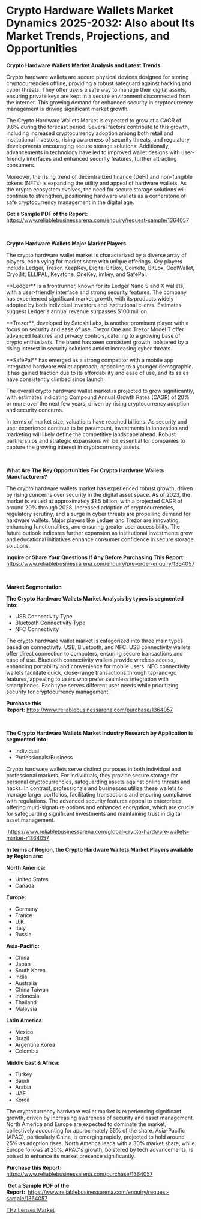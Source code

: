 <p><h1>Crypto Hardware Wallets Market Dynamics 2025-2032: Also about Its Market Trends, Projections, and Opportunities</h1></p><p><strong>Crypto Hardware Wallets Market Analysis and Latest Trends</strong></p>
<p><p>Crypto hardware wallets are secure physical devices designed for storing cryptocurrencies offline, providing a robust safeguard against hacking and cyber threats. They offer users a safe way to manage their digital assets, ensuring private keys are kept in a secure environment disconnected from the internet. This growing demand for enhanced security in cryptocurrency management is driving significant market growth.</p><p>The Crypto Hardware Wallets Market is expected to grow at a CAGR of 9.6% during the forecast period. Several factors contribute to this growth, including increased cryptocurrency adoption among both retail and institutional investors, rising awareness of security threats, and regulatory developments encouraging secure storage solutions. Additionally, advancements in technology have led to improved wallet designs with user-friendly interfaces and enhanced security features, further attracting consumers.</p><p>Moreover, the rising trend of decentralized finance (DeFi) and non-fungible tokens (NFTs) is expanding the utility and appeal of hardware wallets. As the crypto ecosystem evolves, the need for secure storage solutions will continue to strengthen, positioning hardware wallets as a cornerstone of safe cryptocurrency management in the digital age.</p></p>
<p><strong>Get a Sample PDF of the Report:&nbsp;</strong> <a href="https://www.reliablebusinessarena.com/enquiry/request-sample/1364057?utm_campaign=2113&utm_medium=2&utm_source=Github&utm_content=ia&utm_term=07022025&utm_id=crypto-hardware-wallets">https://www.reliablebusinessarena.com/enquiry/request-sample/1364057</a></p>
<p>&nbsp;</p>
<p><strong>Crypto Hardware Wallets Major Market Players</strong></p>
<p><p>The crypto hardware wallet market is characterized by a diverse array of players, each vying for market share with unique offerings. Key players include Ledger, Trezor, KeepKey, Digital BitBox, Coinkite, BitLox, CoolWallet, CryoBit, ELLIPAL, Keystone, OneKey, imkey, and SafePal. </p><p>**Ledger** is a frontrunner, known for its Ledger Nano S and X wallets, with a user-friendly interface and strong security features. The company has experienced significant market growth, with its products widely adopted by both individual investors and institutional clients. Estimates suggest Ledger's annual revenue surpasses $100 million. </p><p>**Trezor**, developed by SatoshiLabs, is another prominent player with a focus on security and ease of use. Trezor One and Trezor Model T offer advanced features and privacy controls, catering to a growing base of crypto enthusiasts. The brand has seen consistent growth, bolstered by a rising interest in security solutions amidst increasing cyber threats.</p><p>**SafePal** has emerged as a strong competitor with a mobile app integrated hardware wallet approach, appealing to a younger demographic. It has gained traction due to its affordability and ease of use, and its sales have consistently climbed since launch.</p><p>The overall crypto hardware wallet market is projected to grow significantly, with estimates indicating Compound Annual Growth Rates (CAGR) of 20% or more over the next few years, driven by rising cryptocurrency adoption and security concerns. </p><p>In terms of market size, valuations have reached billions. As security and user experience continue to be paramount, investments in innovation and marketing will likely define the competitive landscape ahead. Robust partnerships and strategic expansions will be essential for companies to capture the growing interest in cryptocurrency assets.</p></p>
<p>&nbsp;</p>
<p><strong>What Are The Key Opportunities For Crypto Hardware Wallets Manufacturers?</strong></p>
<p><p>The crypto hardware wallets market has experienced robust growth, driven by rising concerns over security in the digital asset space. As of 2023, the market is valued at approximately $1.5 billion, with a projected CAGR of around 20% through 2028. Increased adoption of cryptocurrencies, regulatory scrutiny, and a surge in cyber threats are propelling demand for hardware wallets. Major players like Ledger and Trezor are innovating, enhancing functionalities, and ensuring greater user accessibility. The future outlook indicates further expansion as institutional investments grow and educational initiatives enhance consumer confidence in secure storage solutions.</p></p>
<p><strong>Inquire or Share Your Questions If Any Before Purchasing This Report:</strong> <a href="https://www.reliablebusinessarena.com/enquiry/pre-order-enquiry/1364057?utm_campaign=2113&utm_medium=2&utm_source=Github&utm_content=ia&utm_term=07022025&utm_id=crypto-hardware-wallets">https://www.reliablebusinessarena.com/enquiry/pre-order-enquiry/1364057</a></p>
<p>&nbsp;</p>
<p><strong>Market Segmentation</strong></p>
<p><strong>The Crypto Hardware Wallets Market Analysis by types is segmented into:</strong></p>
<p><ul><li>USB Connectivity Type</li><li>Bluetooth Connectivity Type</li><li>NFC Connectivity</li></ul></p>
<p><p>The crypto hardware wallet market is categorized into three main types based on connectivity: USB, Bluetooth, and NFC. USB connectivity wallets offer direct connection to computers, ensuring secure transactions and ease of use. Bluetooth connectivity wallets provide wireless access, enhancing portability and convenience for mobile users. NFC connectivity wallets facilitate quick, close-range transactions through tap-and-go features, appealing to users who prefer seamless integration with smartphones. Each type serves different user needs while prioritizing security for cryptocurrency management.</p></p>
<p><strong>Purchase this Report:&nbsp;</strong><a href="https://www.reliablebusinessarena.com/purchase/1364057?utm_campaign=2113&utm_medium=2&utm_source=Github&utm_content=ia&utm_term=07022025&utm_id=crypto-hardware-wallets">https://www.reliablebusinessarena.com/purchase/1364057</a></p>
<p>&nbsp;</p>
<p><strong>The Crypto Hardware Wallets Market Industry Research by Application is segmented into:</strong></p>
<p><ul><li>Individual</li><li>Professionals/Business</li></ul></p>
<p><p>Crypto hardware wallets serve distinct purposes in both individual and professional markets. For individuals, they provide secure storage for personal cryptocurrencies, safeguarding assets against online threats and hacks. In contrast, professionals and businesses utilize these wallets to manage larger portfolios, facilitating transactions and ensuring compliance with regulations. The advanced security features appeal to enterprises, offering multi-signature options and enhanced encryption, which are crucial for safeguarding significant investments and maintaining trust in digital asset management.</p></p>
<p><a href="https://www.reliablebusinessarena.com/global-crypto-hardware-wallets-market-r1364057?utm_campaign=2113&utm_medium=2&utm_source=Github&utm_content=ia&utm_term=07022025&utm_id=crypto-hardware-wallets">&nbsp;https://www.reliablebusinessarena.com/global-crypto-hardware-wallets-market-r1364057</a></p>
<p><strong>In terms of Region, the Crypto Hardware Wallets Market Players available by Region are:</strong></p>
<p>
    <p> <strong> North America: </strong>
        <ul>
            <li>United States</li>
            <li>Canada</li>
        </ul>
        </p> 
    <p> <strong> Europe: </strong>
        <ul>
            <li>Germany</li>
            <li>France</li>
            <li>U.K.</li>
            <li>Italy</li>
            <li>Russia</li>
        </ul>
        </p> 
    <p> <strong> Asia-Pacific: </strong>
        <ul>
            <li>China</li>
            <li>Japan</li>
            <li>South Korea</li>
            <li>India</li>
            <li>Australia</li>
            <li>China Taiwan</li>
            <li>Indonesia</li>
            <li>Thailand</li>
            <li>Malaysia</li>
        </ul>
        </p> 
    <p> <strong> Latin America: </strong>
        <ul>
            <li>Mexico</li>
            <li>Brazil</li>
            <li>Argentina Korea</li>
            <li>Colombia</li>
        </ul>
        </p> 
    <p> <strong> Middle East & Africa: </strong>
        <ul>
            <li>Turkey</li>
            <li>Saudi</li>
            <li>Arabia</li>
            <li>UAE</li>
            <li>Korea</li>
        </ul>
    </p>
    </p>
<p><p>The cryptocurrency hardware wallet market is experiencing significant growth, driven by increasing awareness of security and asset management. North America and Europe are expected to dominate the market, collectively accounting for approximately 55% of the share. Asia-Pacific (APAC), particularly China, is emerging rapidly, projected to hold around 25% as adoption rises. North America leads with a 30% market share, while Europe follows at 25%. APAC's growth, bolstered by tech advancements, is poised to enhance its market presence significantly.</p></p>
<p><strong>Purchase this Report: </strong><a href="https://www.reliablebusinessarena.com/purchase/1364057?utm_campaign=2113&utm_medium=2&utm_source=Github&utm_content=ia&utm_term=07022025&utm_id=crypto-hardware-wallets">https://www.reliablebusinessarena.com/purchase/1364057</a></p>
<p>&nbsp;<strong>Get a Sample PDF of the Report:&nbsp;&nbsp;</strong><a href="https://www.reliablebusinessarena.com/enquiry/request-sample/1364057?utm_campaign=2113&utm_medium=2&utm_source=Github&utm_content=ia&utm_term=07022025&utm_id=crypto-hardware-wallets">https://www.reliablebusinessarena.com/enquiry/request-sample/1364057</a></p>
<p><strong></strong></p>
<p><p><a href="https://github.com/mharielmesa/Market-Research-Report-List-5/blob/main/thz-lenses-market.md?utm_campaign=2113&utm_medium=2&utm_source=Github&utm_content=ia&utm_term=07022025&utm_id=crypto-hardware-wallets">THz Lenses Market</a></p></p>